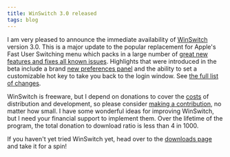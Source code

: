 ```yaml
---
title: WinSwitch 3.0 released
tags: blog
---
```


I am very pleased to announce the immediate availability of [WinSwitch](http://wincent.dev/a/products/winswitch/) version 3.0. This is a major update to the popular replacement for Apple's Fast User Switching menu which packs in a large number of [great new features and fixes all known issues](http://wincent.dev/a/products/winswitch/history/). Highlights that were introduced in the beta include a brand [new preferences panel](http://wincent.dev/a/products/winswitch/screenshots/) and the ability to set a customizable hot key to take you back to the login window. See [the full list of changes](http://wincent.dev/a/products/winswitch/history/).

WinSwitch is freeware, but I depend on donations to cover the [costs](http://wincent.dev/a/knowledge-base/archives/2004/11/costs_of_runnin.php) of distribution and development, so please consider [making a contribution](https://wincent.dev/a/products/winswitch/donate/), no matter how small. I have some wonderful ideas for improving WinSwitch, but I need your financial support to implement them. Over the lifetime of the program, the total donation to download ratio is less than 4 in 1000.

If you haven't yet tried WinSwitch yet, head over to the [downloads page](http://wincent.dev/a/products/winswitch/download/) and take it for a spin!
